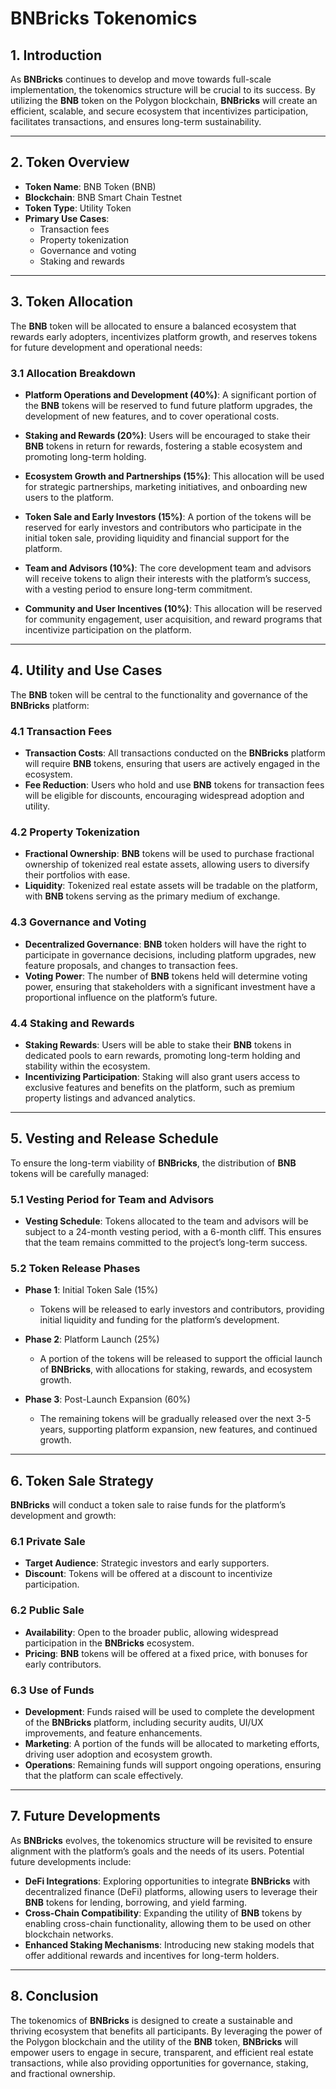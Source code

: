 # **BNBricks Tokenomics**

## **1. Introduction**

As **BNBricks** continues to develop and move towards full-scale implementation, the tokenomics structure will be crucial to its success. By utilizing the **BNB** token on the Polygon blockchain, **BNBricks** will create an efficient, scalable, and secure ecosystem that incentivizes participation, facilitates transactions, and ensures long-term sustainability.

---

## **2. Token Overview**

- **Token Name**: BNB Token (BNB)
- **Blockchain**: BNB Smart Chain Testnet
- **Token Type**: Utility Token
- **Primary Use Cases**:
  - Transaction fees
  - Property tokenization
  - Governance and voting
  - Staking and rewards

---

## **3. Token Allocation**

The **BNB** token will be allocated to ensure a balanced ecosystem that rewards early adopters, incentivizes platform growth, and reserves tokens for future development and operational needs:

### **3.1 Allocation Breakdown**

- **Platform Operations and Development (40%)**: A significant portion of the **BNB** tokens will be reserved to fund future platform upgrades, the development of new features, and to cover operational costs.
  
- **Staking and Rewards (20%)**: Users will be encouraged to stake their **BNB** tokens in return for rewards, fostering a stable ecosystem and promoting long-term holding.

- **Ecosystem Growth and Partnerships (15%)**: This allocation will be used for strategic partnerships, marketing initiatives, and onboarding new users to the platform.

- **Token Sale and Early Investors (15%)**: A portion of the tokens will be reserved for early investors and contributors who participate in the initial token sale, providing liquidity and financial support for the platform.

- **Team and Advisors (10%)**: The core development team and advisors will receive tokens to align their interests with the platform’s success, with a vesting period to ensure long-term commitment.

- **Community and User Incentives (10%)**: This allocation will be reserved for community engagement, user acquisition, and reward programs that incentivize participation on the platform.

---

## **4. Utility and Use Cases**

The **BNB** token will be central to the functionality and governance of the **BNBricks** platform:

### **4.1 Transaction Fees**

- **Transaction Costs**: All transactions conducted on the **BNBricks** platform will require **BNB** tokens, ensuring that users are actively engaged in the ecosystem.
- **Fee Reduction**: Users who hold and use **BNB** tokens for transaction fees will be eligible for discounts, encouraging widespread adoption and utility.

### **4.2 Property Tokenization**

- **Fractional Ownership**: **BNB** tokens will be used to purchase fractional ownership of tokenized real estate assets, allowing users to diversify their portfolios with ease.
- **Liquidity**: Tokenized real estate assets will be tradable on the platform, with **BNB** tokens serving as the primary medium of exchange.

### **4.3 Governance and Voting**

- **Decentralized Governance**: **BNB** token holders will have the right to participate in governance decisions, including platform upgrades, new feature proposals, and changes to transaction fees.
- **Voting Power**: The number of **BNB** tokens held will determine voting power, ensuring that stakeholders with a significant investment have a proportional influence on the platform’s future.

### **4.4 Staking and Rewards**

- **Staking Rewards**: Users will be able to stake their **BNB** tokens in dedicated pools to earn rewards, promoting long-term holding and stability within the ecosystem.
- **Incentivizing Participation**: Staking will also grant users access to exclusive features and benefits on the platform, such as premium property listings and advanced analytics.

---

## **5. Vesting and Release Schedule**

To ensure the long-term viability of **BNBricks**, the distribution of **BNB** tokens will be carefully managed:

### **5.1 Vesting Period for Team and Advisors**

- **Vesting Schedule**: Tokens allocated to the team and advisors will be subject to a 24-month vesting period, with a 6-month cliff. This ensures that the team remains committed to the project’s long-term success.

### **5.2 Token Release Phases**

- **Phase 1**: Initial Token Sale (15%)
  - Tokens will be released to early investors and contributors, providing initial liquidity and funding for the platform’s development.
  
- **Phase 2**: Platform Launch (25%)
  - A portion of the tokens will be released to support the official launch of **BNBricks**, with allocations for staking, rewards, and ecosystem growth.

- **Phase 3**: Post-Launch Expansion (60%)
  - The remaining tokens will be gradually released over the next 3-5 years, supporting platform expansion, new features, and continued growth.

---

## **6. Token Sale Strategy**

**BNBricks** will conduct a token sale to raise funds for the platform’s development and growth:

### **6.1 Private Sale**

- **Target Audience**: Strategic investors and early supporters.
- **Discount**: Tokens will be offered at a discount to incentivize participation.

### **6.2 Public Sale**

- **Availability**: Open to the broader public, allowing widespread participation in the **BNBricks** ecosystem.
- **Pricing**: **BNB** tokens will be offered at a fixed price, with bonuses for early contributors.

### **6.3 Use of Funds**

- **Development**: Funds raised will be used to complete the development of the **BNBricks** platform, including security audits, UI/UX improvements, and feature enhancements.
- **Marketing**: A portion of the funds will be allocated to marketing efforts, driving user adoption and ecosystem growth.
- **Operations**: Remaining funds will support ongoing operations, ensuring that the platform can scale effectively.

---

## **7. Future Developments**

As **BNBricks** evolves, the tokenomics structure will be revisited to ensure alignment with the platform’s goals and the needs of its users. Potential future developments include:

- **DeFi Integrations**: Exploring opportunities to integrate **BNBricks** with decentralized finance (DeFi) platforms, allowing users to leverage their **BNB** tokens for lending, borrowing, and yield farming.
- **Cross-Chain Compatibility**: Expanding the utility of **BNB** tokens by enabling cross-chain functionality, allowing them to be used on other blockchain networks.
- **Enhanced Staking Mechanisms**: Introducing new staking models that offer additional rewards and incentives for long-term holders.

---

## **8. Conclusion**

The tokenomics of **BNBricks** is designed to create a sustainable and thriving ecosystem that benefits all participants. By leveraging the power of the Polygon blockchain and the utility of the **BNB** token, **BNBricks** will empower users to engage in secure, transparent, and efficient real estate transactions, while also providing opportunities for governance, staking, and fractional ownership.

